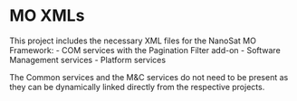 MO XMLs
============

This project includes the necessary XML files for the NanoSat MO Framework:
	- COM services with the Pagination Filter add-on
	- Software Management services
	- Platform services
	
The Common services and the M&C services do not need to be present as they can be dynamically linked directly from the respective projects.


